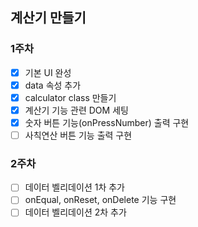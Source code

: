 ## 계산기 만들기 

### 1주차
- [x] 기본 UI 완성
- [x] data 속성 추가
- [x] calculator class 만들기
- [x] 계산기 기능 관련 DOM 세팅
- [x] 숫자 버튼 기능(onPressNumber) 출력 구현
- [ ] 사칙연산 버튼 기능 출력 구현

### 2주차
- [ ] 데이터 벨리데이션 1차 추가
- [ ] onEqual, onReset, onDelete 기능 구현
- [ ] 데이터 벨리데이션 2차 추가
